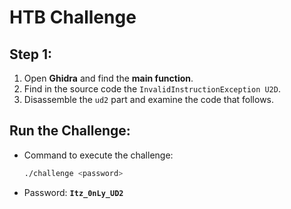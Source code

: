 # HTB Challenge

## Step 1: 
1. Open **Ghidra** and find the **main function**.
2. Find in the source code the `InvalidInstructionException U2D`.
3. Disassemble the `ud2` part and examine the code that follows.

## Run the Challenge:
- Command to execute the challenge:

    ```bash
    ./challenge <password>
    ```

- Password: **`Itz_0nLy_UD2`**
